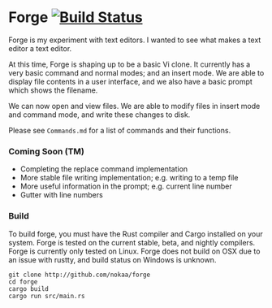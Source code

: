 # Forge [![Build Status](https://travis-ci.org/nokaa/forge.svg?branch=master)](https://travis-ci.org/nokaa/forge)
Forge is my experiment with text editors. I wanted to see what makes a
text editor a text editor.

At this time, Forge is shaping up to be a basic Vi clone. It currently
has a very basic command and normal modes; and an insert mode. We are able
to display file contents in a user interface, and we also have a basic
prompt which shows the filename.

We can now open and view files. We are able to modify files in insert
mode and command mode, and write these changes to disk.

Please see `Commands.md` for a list of commands and their functions.

### Coming Soon (TM)
- Completing the replace command implementation
- More stable file writing implementation; e.g. writing to a temp file
- More useful information in the prompt; e.g. current line number
- Gutter with line numbers

### Build
To build forge, you must have the Rust compiler and Cargo installed on
your system. Forge is tested on the current stable, beta, and nightly
compilers. Forge is currently only tested on Linux. Forge does not build
on OSX due to an issue with rustty, and build status on Windows is unknown.

```
git clone http://github.com/nokaa/forge
cd forge
cargo build
cargo run src/main.rs
```

